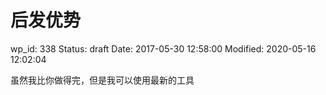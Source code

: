 # 后发优势


wp_id: 338
Status: draft
Date: 2017-05-30 12:58:00
Modified: 2020-05-16 12:02:04


虽然我比你做得完，但是我可以使用最新的工具